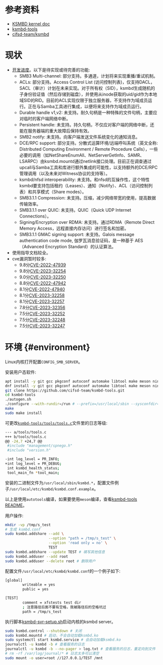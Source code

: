 # 参考资料

- [KSMBD kernel doc](https://chenxiaosong.com/src/translation/smb/ksmbd-kernel-doc.html)
- [ksmbd-tools](https://chenxiaosong.com/src/translation/smb/ksmbd-tools-readme.html)
- [cifsd-team/ksmbd](https://github.com/cifsd-team/ksmbd)

# 现状

- [开发进度](https://github.com/torvalds/linux/blob/master/Documentation/filesystems/smb/ksmbd.rst#ksmbd-feature-status)。以下是待实现或待完善的功能:
  - SMB3 Multi-channel: 部分支持。多通道，计划将来实现重播/重试机制。
  - ACLs: 部分支持。Access Control List (访问控制列表)，仅支持DACL，SACL（审计）计划在未来实现。对于所有权（SID），ksmbd生成随机的子身份验证值（然后存储到磁盘），并使用从inode获取的uid/gid作为本地域SID的RID。目前的ACL实现仅限于独立服务器，不支持作为域成员运行。正在与Samba工具进行集成，以便将来支持作为域成员运行。
  - Durable handle v1,v2: 未支持。耐久句柄是一种特殊的文件句柄，主要应对临时的客户端网络中断。
  - Persistent handle: 未支持。持久句柄，不仅应对客户端的网络中断，还能在服务器端的重大故障后保持有效。
  - SMB2 notify: 未支持。向客户端发送文件系统变化的通知消息。
  - DCE/RPC support: 部分支持。分散式运算环境/远端呼叫系统（英文全称: Distributed Computing Environment / Remote Procedure Calls），一些必要的调用（如NetShareEnumAll、NetServerGetInfo、SAMR、LSARPC）由ksmbd.mountd通过netlink接口处理。目前正在调查通过upcall与Samba工具和库进行额外集成的可能性，以支持额外的DCE/RPC管理调用（以及未来对Witness协议的支持等）。
  - ksmbd/nfsd interoperability: 未支持。和nfsd的互操作性，这个特性ksmbd要支持包括租约（Leases）、通知（Notify）、ACL（访问控制列表）和共享模式（Share modes）。
  - SMB3.1.1 Compression: 未支持。压缩，减少网络带宽的使用，提高数据传输效率。
  - SMB3.1.1 over QUIC: 未支持。QUIC（Quick UDP Internet Connections）。
  - Signing/Encryption over RDMA: 未支持。通过RDMA（Remote Direct Memory Access，远程直接内存访问）进行签名和加密。
  - SMB3.1.1 GMAC signing support: 未支持。Galois message authentication code mode, 伽罗瓦消息验证码，是一种基于 AES（Advanced Encryption Standard）的认证算法。
- 使用指导文档较全。
- cve漏洞暂时较多:
  - 9.8分[CVE-2022-47939](https://nvd.nist.gov/vuln/detail/cve-2022-47939)
  - 9.8分[CVE-2023-32254](https://nvd.nist.gov/vuln/detail/CVE-2023-32254)
  - 9.0分[CVE-2023-32250](https://nvd.nist.gov/vuln/detail/CVE-2023-32250)
  - 8.8分[CVE-2022-47942](https://nvd.nist.gov/vuln/detail/CVE-2022-47942)
  - 8.1分[CVE-2022-47940](https://nvd.nist.gov/vuln/detail/CVE-2022-47940)
  - 8.1分[CVE-2023-32258](https://nvd.nist.gov/vuln/detail/CVE-2023-32258)
  - 8.1分[CVE-2023-32257](https://nvd.nist.gov/vuln/detail/CVE-2023-32257)
  - 7.8分[CVE-2023-32356](https://nvd.nist.gov/vuln/detail/CVE-2023-32356)
  - 7.5分[CVE-2023-32252](https://nvd.nist.gov/vuln/detail/CVE-2023-32252)
  - 7.5分[CVE-2023-32248](https://nvd.nist.gov/vuln/detail/CVE-2023-32248)
  - 7.5分[CVE-2023-32247](https://nvd.nist.gov/vuln/detail/CVE-2023-32247)

# 环境 {#environment}

Linux内核打开配置`CONFIG_SMB_SERVER`。

安装用户态软件:
```sh
apt install -y git gcc pkgconf autoconf automake libtool make meson ninja-build gawk libnl-3-dev libnl-genl-3-dev libglib2.0-dev
dnf install -y git gcc pkgconf autoconf automake libtool make meson ninja-build gawk libnl3-devel glib2-devel
git clone https://github.com/cifsd-team/ksmbd-tools.git
cd ksmbd-tools
./autogen.sh
./configure --with-rundir=/run # --prefix=/usr/local/sbin --sysconfdir=/usr/local/etc
make
sudo make install 
```

可更改[`ksmbd-tools/tools/tools.c`](https://github.com/cifsd-team/ksmbd-tools/blob/master/tools/tools.c)文件里的日志等级:
```sh
--- a/tools/tools.c
+++ b/tools/tools.c
@@ -24,7 +24,7 @@
 #include "management/spnego.h"
 #include "version.h"

-int log_level = PR_INFO;
+int log_level = PR_DEBUG;
 int ksmbd_health_status;
 tool_main_fn *tool_main;
```

安装的二进制文件为`/usr/local/sbin/ksmbd.*`，配置文件例子`/usr/local/etc/ksmbd/ksmbd.conf.example`。

以上是使用`autotools`编译，如果要使用`meson`编译，查看[ksmbd-tools README](https://chenxiaosong.com/src/translation/smb/ksmbd-tools-readme.html)。

用户操作:
<!--
```sh
# 以下3个命令是很早以前的命令
# ksmbd.adduser --add-user=MyUser
# ksmbd.adduser --update-user=MyUser --password=MyNewPassword
# ksmbd.adduser --del-user=MyUser
```
-->
```sh
mkdir -vp /tmp/s_test
# 生成 ksmbd.conf
sudo ksmbd.addshare --add \
                    --option "path = /tmp/s_test" \
                    --option 'read only = no' \
                    TEST
sudo ksmbd.addshare --update TEST # 填写其他信息
sudo ksmbd.adduser --add root
sudo ksmbd.adduser --delete root # 删除用户
```

配置文件`/usr/local/etc/ksmbd/ksmbd.conf`的一个例子如下:
```sh
[global]
        writeable = yes
        public = yes

[TEST]
        comment = xfstests test dir
        ; 注意路径后面不要有空格，我被路径后的空格坑过
        path = /tmp/s_test
```

执行脚本[ksmbd-svr-setup.sh](https://gitee.com/chenxiaosonggitee/blog/blob/master/course/smb/src/ksmbd-svr-setup.sh)启动内核的ksmbd server。

```sh
sudo ksmbd.control --shutdown # 关闭
sudo ksmbd.mountd # 启动，不会自动加载ksmbd.ko
sudo systemctl start ksmbd.service # 会自动加载ksmbd.ko
journalctl -u ksmbd -b # 查看服务的日志
journalctl -u ksmbd -b --no-pager > log.txt # 查看服务的日志，重定向到文件
# rm -rf /var/log/journal/* # 日志太多可以清空
sudo mount -o user=root //127.0.0.1/TEST /mnt
```

